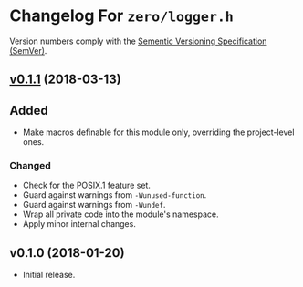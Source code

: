 Changelog For `zero/logger.h`
=============================

Version numbers comply with the [Sementic Versioning Specification (SemVer)].


## [v0.1.1] (2018-03-13)

## Added

* Make macros definable for this module only, overriding the project-level ones.


### Changed

* Check for the POSIX.1 feature set.
* Guard against warnings from `-Wunused-function`.
* Guard against warnings from `-Wundef`.
* Wrap all private code into the module's namespace.
* Apply minor internal changes.


## v0.1.0 (2018-01-20)

* Initial release.


[Sementic Versioning Specification (SemVer)]: https://semver.org
[v0.1.1]: https://github.com/christophercrouzet/zero/compare/logger-v0.1.0...logger-v0.1.1

